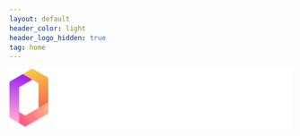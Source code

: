 ```yaml
---
layout: default
header_color: light
header_logo_hidden: true
tag: home
---
```

<div class='hero'>
  <img src="/assets/images/juicebox-logo-large.png">
</div>